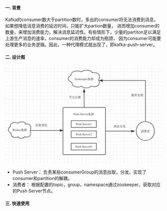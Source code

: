 #### 一. 背景
Kafka的consumer数大于partition数时，多出的consumer将无法消费到消息。如果想降低消息消费的延迟时间，只能扩大partion数量，
进而增加consumer的数量，来增加消费能力，解决消息延迟性。有些情形下，少量的partiton足以满足上游生产消息的速率，consumer的消费能力却成为瓶颈，
因为consumer可能要处理更多的业务逻辑。因此，一种代理模式就出现了，即kafka-push-server。

#### 二. 设计图

<img src="docs/static_files/push-server.png"/>

- Push Server： 负责某些consumerGroup的消息拉取，分发。实现了consumer和partition的解耦。
- 消费者： 根据配置的topic，group，namespace通过zookeeper，获取对应的Push Server节点。

#### 三. 快速使用

